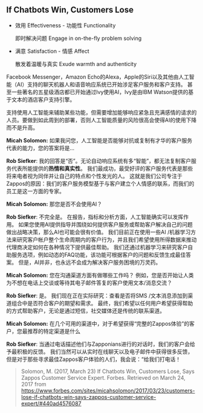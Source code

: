 ## If Chatbots Win, Customers Lose

- 效用 Effectiveness - 功能性 Functionality

  即时解决问题 Engage in on-the-fly problem solving

- 满意 Satisfaction - 情感 Affect

  散发着温暖与真实 Exude warmth and authenticity

Facebook Messenger，Amazon Echo的Alexa，Apple的Siri以及其他由人工智能（AI）支持的聊天机器人和语音响应系统已开始涉足客户服务和客户支持。 甚至一些著名的五星级酒店都已开始通过Ivy使用AI，Ivy是由IBM Watson提供的基于文本的酒店客户支持引擎。

支持使用人工智能来辅助某些功能，但需要增加能够响应紧急且充满感情的请求的人员。要做到如此周到的部署，否则人工智能质量的风险很高会使得AI的使用下降而不是升高。

 **Micah Solomon:** 如果我问您，人工智能是否能够对抗或复制有才华的客户服务代表的能力，您的答案将是...

 **Rob Siefker**: 我的回答是“否”。无论自动响应系统有多“智能”，都无法复制客户服务代表所能提供的**热情和真实性**。 我们最成功，最受好评的客户服务代表是那些将来电者视为同伴并让自己的特点和个性发光的人。 这就是我们公司专注于Zappos的原因：我们的客户服务模型基于与客户建立个人情感的联系，而我们的员工是这一方面的专家。

**Micah Solomon:** 那您是否不会使用AI？

**Rob Siefker**: 不完全是。 在报告，指标和分析方面，人工智能确实可以发挥作用。 如果您使用AI提供指导并围绕如何提供客户服务或帮助客户解决自己的问题做出战略决策，那么AI也可能会很有价值。 我们目前正在使用一些AI /机器学习方法来研究客户帐户整个生命周期内的客户行为，并且我们希望使用所得数据来推动代理商决定如何在各种情况下提供最佳帮助。 我们还通过机器学习来研究客户自助服务选项，例如动态的FAQ功能，该功能可根据客户的问题和反馈生成最佳答案。 但是，AI并非，也永远不会成为解决客户服务困境的万灵药。

**Micah Solomon:** 您在沟通渠道方面有做哪些工作吗？ 例如，您是否开始让人类为不想在电话上交谈或等待其电子邮件答复的客户使用文本/消息交流？

**Rob Siefker**:  是。 我们现在正在实际研究：查看是否将SMS /文本消息添加到渠道组合中是否符合客户的期望和需求。 最终，我们希望以任何用户希望获得帮助的方式帮助客户，无论是通过短信，社交媒体还是传统的联系渠道。

**Micah Solomon:** 在几个可用的渠道中，对于希望获得“完整的Zappos体验”的客户，您最推荐的特定渠道是什么

**Rob Siefker**: 当通过电话描述他们与Zapponians进行的对话时，我们的客户会给予最积极的反馈。 我们当然可以从实时在线聊天以及电子邮件中获得很多反馈，但是对于那些寻求最佳Zappos客户体验的人们，我会说：“给我们打电话！



> Solomon, M. (2017, March 23) If Chatbots Win, Customers Lose, Says Zappos Customer Service Expert. Forbes. Retrieved on March 24, 2017 from  https://www.forbes.com/sites/micahsolomon/2017/03/23/customers-lose-if-chatbots-win-says-zappos-customer-service-expert/#440ad4576087 